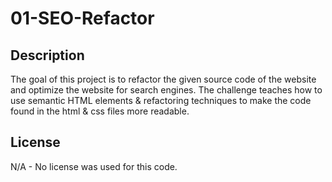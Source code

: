 # 01-SEO-Refactor


## Description

The goal of this project is to refactor the given source code of the website and optimize the website for search engines.
The challenge teaches how to use semantic HTML elements & refactoring techniques to make the code found in the html & css files more readable.


## License

N/A - No license was used for this code.

